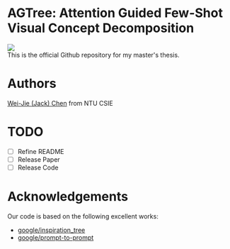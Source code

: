 # AGTree: Attention Guided Few-Shot Visual Concept Decomposition
<a href="https://www.apache.org/licenses/LICENSE-2.0.txt"><img src="https://img.shields.io/badge/License-Apache-yellow"></a>  
This is the official Github repository for my master's thesis.  

# Authors
[Wei-Jie (Jack) Chen](https://jackchen890311.github.io/) from NTU CSIE

# TODO
- [ ] Refine README
- [ ] Release Paper
- [ ] Release Code

# Acknowledgements
Our code is based on the following excellent works:
 - [google/inspiration_tree](https://github.com/google/inspiration_tree)  
 - [google/prompt-to-prompt](https://github.com/google/prompt-to-prompt)

 <!-- ## Citation
If you find this useful for your research, please cite the following:
```bibtex
``` -->
